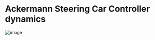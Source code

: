 # Ackermann Steering Car Controller dynamics

![image](https://user-images.githubusercontent.com/12381733/164592295-9b731f59-6238-424f-982a-f368ddd20c43.png)
